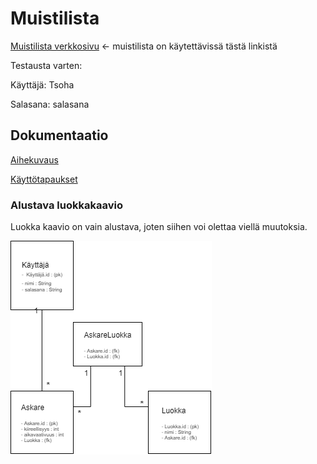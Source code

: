 # Muistilista
[Muistilista verkkosivu](https://tsoha-muistilista-kesa.herokuapp.com)  &larr; muistilista on käytettävissä tästä linkistä

Testausta varten:

Käyttäjä: Tsoha

Salasana: salasana

## Dokumentaatio

[Aihekuvaus](https://github.com/Savolainen95/Tsoha-Muistilista/blob/master/dokumentaatio/Aihekuvaus.md)

[Käyttötapaukset](https://github.com/Savolainen95/Tsoha-Muistilista/blob/master/dokumentaatio/k%C3%A4ytt%C3%B6tapaukset.md)

### Alustava luokkakaavio
Luokka kaavio on vain alustava, joten siihen voi olettaa viellä muutoksia.

![Luokkakaavio](https://github.com/Savolainen95/Tsoha-Muistilista/blob/master/dokumentaatio/kuvat/Tsoha%20luokkakaavio.png)
